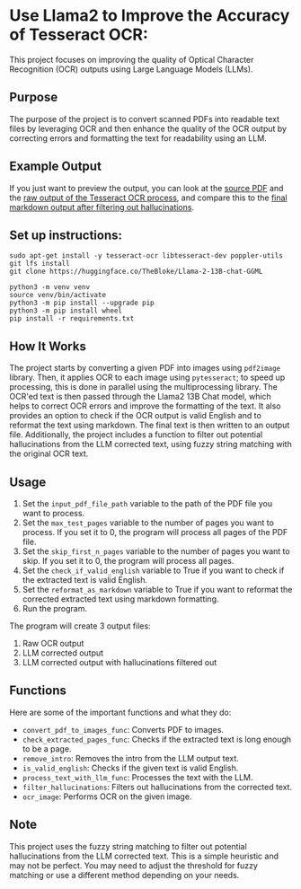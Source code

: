 # Use Llama2 to Improve the Accuracy of Tesseract OCR:

This project focuses on improving the quality of Optical Character Recognition (OCR) outputs using Large Language Models (LLMs). 

## Purpose
The purpose of the project is to convert scanned PDFs into readable text files by leveraging OCR and then enhance the quality of the OCR output by correcting errors and formatting the text for readability using an LLM. 

## Example Output
If you just want to preview the output, you can look at the [source PDF](https://github.com/Dicklesworthstone/llama2_aided_tesseract/blob/main/160301289-Warren-Buffett-Katharine-Graham-Letter.pdf) and the [raw output of the Tesseract OCR process](https://github.com/Dicklesworthstone/llama2_aided_tesseract/blob/main/160301289-Warren-Buffett-Katharine-Graham-Letter__raw_ocr_output.txt), and compare this to the [final markdown output after filtering out hallucinations](https://github.com/Dicklesworthstone/llama2_aided_tesseract/blob/main/160301289-Warren-Buffett-Katharine-Graham-Letter_filtered.md).

## Set up instructions:

```
sudo apt-get install -y tesseract-ocr libtesseract-dev poppler-utils
git lfs install
git clone https://huggingface.co/TheBloke/Llama-2-13B-chat-GGML

python3 -m venv venv
source venv/bin/activate
python3 -m pip install --upgrade pip
python3 -m pip install wheel
pip install -r requirements.txt
```

## How It Works
The project starts by converting a given PDF into images using `pdf2image` library. Then, it applies OCR to each image using `pytesseract`; to speed up processing, this is done in parallel using the multiprocessing library. The OCR'ed text is then passed through the Llama2 13B Chat model, which helps to correct OCR errors and improve the formatting of the text. It also provides an option to check if the OCR output is valid English and to reformat the text using markdown. The final text is then written to an output file. Additionally, the project includes a function to filter out potential hallucinations from the LLM corrected text, using fuzzy string matching with the original OCR text. 

## Usage
1. Set the `input_pdf_file_path` variable to the path of the PDF file you want to process.
2. Set the `max_test_pages` variable to the number of pages you want to process. If you set it to 0, the program will process all pages of the PDF file.
3. Set the `skip_first_n_pages` variable to the number of pages you want to skip. If you set it to 0, the program will process all pages.
4. Set the `check_if_valid_english` variable to True if you want to check if the extracted text is valid English. 
5. Set the `reformat_as_markdown` variable to True if you want to reformat the corrected extracted text using markdown formatting.
6. Run the program. 

The program will create 3 output files: 
1. Raw OCR output
2. LLM corrected output
3. LLM corrected output with hallucinations filtered out

## Functions
Here are some of the important functions and what they do:

- `convert_pdf_to_images_func`: Converts PDF to images.
- `check_extracted_pages_func`: Checks if the extracted text is long enough to be a page.
- `remove_intro`: Removes the intro from the LLM output text.
- `is_valid_english`: Checks if the given text is valid English.
- `process_text_with_llm_func`: Processes the text with the LLM.
- `filter_hallucinations`: Filters out hallucinations from the corrected text.
- `ocr_image`: Performs OCR on the given image.

## Note
This project uses the fuzzy string matching to filter out potential hallucinations from the LLM corrected text. This is a simple heuristic and may not be perfect. You may need to adjust the threshold for fuzzy matching or use a different method depending on your needs.
